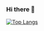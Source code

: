 ### Hi there 👋

<!--
**eFellow404/efellow404** is a ✨ _special_ ✨ repository because its `README.md` (this file) appears on your GitHub profile.

Here are some ideas to get you started:

- 🔭 I’m currently working on ...
- 🌱 I’m currently learning ...
- 👯 I’m looking to collaborate on ...
- 🤔 I’m looking for help with ...
- 💬 Ask me about ...
- 📫 How to reach me: ...
- 😄 Pronouns: ...
- ⚡ Fun fact: ...
-->
[![Top Langs](https://github-readme-stats-git-masterrstaa-rickstaa.vercel.app/api/top-langs/?username=efellow404)](https://github.com/efellow404/github-readme-stats)
